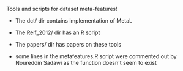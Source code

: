 Tools and scripts for dataset meta-features!
- The dct/ dir contains implementation of MetaL
- The Reif_2012/ dir has an R script
- The papers/ dir has papers on these tools

- some lines in the metafeatures.R script were commented out by Noureddin Sadawi as the function doesn't seem to exist
